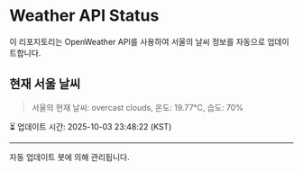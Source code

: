 
# Weather API Status

이 리포지토리는 OpenWeather API를 사용하여 서울의 날씨 정보를 자동으로 업데이트합니다.

## 현재 서울 날씨
> 서울의 현재 날씨: overcast clouds, 온도: 19.77°C, 습도: 70%

⏳ 업데이트 시간: 2025-10-03 23:48:22 (KST)

---
자동 업데이트 봇에 의해 관리됩니다.
